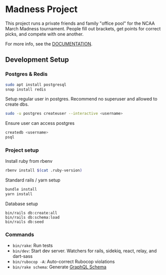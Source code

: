 # Madness Project

This project runs a private friends and family "office pool" for the NCAA March Madness tournament. People fill out brackets, get points for correct picks, and compete with one another.

For more info, see the [DOCUMENTATION](https://haruska.github.io/madness/).
## Development Setup

### Postgres & Redis

```bash
sudo apt install postgresql
snap install redis
```

Setup regular user in postgres. Recommend no superuser and allowed to create dbs.
```bash
sudo -u postgres createuser --interactive <username>
```

Ensure user can access postgres
```bash
createdb <username>
psql
```

### Project setup

Install ruby from rbenv
```bash
rbenv install $(cat .ruby-version)
```

Standard rails / yarn setup
```bash
bundle install
yarn install
```

Database setup
```
bin/rails db:create:all
bin/rails db:schema:load
bin/rails db:seed
```

### Commands

* `bin/rake`: Run tests
* `bin/dev`: Start dev server. Watchers for rails, sidekiq, react, relay, and dart-sass
* `bin/rubocop -A`: Auto-correct Rubocop violations
* `bin/rake schema`: Generate [GraphQL Schema](schema.graphql)
